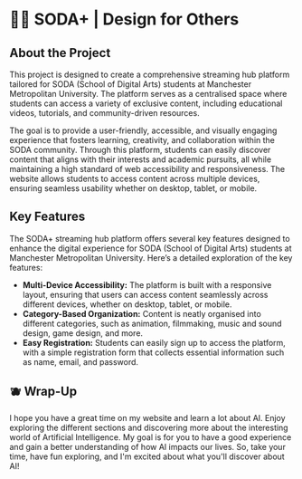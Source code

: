 # 👩‍💻 SODA+ | Design for Others

## About the Project
This project is designed to create a comprehensive streaming hub platform tailored for SODA (School of Digital Arts) students at Manchester Metropolitan University. The platform serves as a centralised space where students can access a variety of exclusive content, including educational videos, tutorials, and community-driven resources.

The goal is to provide a user-friendly, accessible, and visually engaging experience that fosters learning, creativity, and collaboration within the SODA community. Through this platform, students can easily discover content that aligns with their interests and academic pursuits, all while maintaining a high standard of web accessibility and responsiveness. The website allows students to access content across multiple devices, ensuring seamless usability whether on desktop, tablet, or mobile. 

## Key Features
The SODA+ streaming hub platform offers several key features designed to enhance the digital experience for SODA (School of Digital Arts) students at Manchester Metropolitan University. Here’s a detailed exploration of the key features:
- **Multi-Device Accessibility:** The platform is built with a responsive layout, ensuring that users can access content seamlessly across different devices, whether on desktop, tablet, or mobile.
- **Category-Based Organization:** Content is neatly organised into different categories, such as animation, filmmaking, music and sound design, game design, and more.
- **Easy Registration:** Students can easily sign up to access the platform, with a simple registration form that collects essential information such as name, email, and password. 

## 🫐 Wrap-Up
I hope you have a great time on my website and learn a lot about AI. Enjoy exploring the different sections and discovering more about the interesting world of Artificial Intelligence. My goal is for you to have a good experience and gain a better understanding of how AI impacts our lives. So, take your time, have fun exploring, and I'm excited about what you'll discover about AI!
